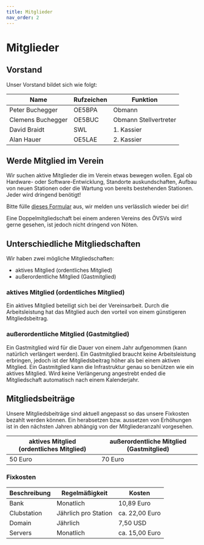 ```yaml
---
title: Mitglieder
nav_order: 2
---
```


# Mitglieder

## Vorstand

Unser Vorstand bildet sich wie folgt:

| Name              | Rufzeichen | Funktion              |
| ----------------- | ---------- | --------------------- |
| Peter Buchegger   | OE5BPA     | Obmann                |
| Clemens Buchegger | OE5BUC     | Obmann Stellvertreter |
| David Braidt      | SWL        | 1. Kassier            |
| Alan Hauer        | OE5LAE     | 2. Kassier            |


## Werde Mitglied im Verein

Wir suchen aktive Mitglieder die im Verein etwas bewegen wollen.
Egal ob Hardware- oder Software-Entwicklung, Standorte auskundschaften, Aufbau von neuen Stationen oder die Wartung von bereits bestehenden Stationen. Jeder wird dringend benötigt!

Bitte fülle [dieses Formular](https://formular.vereinsplaner.com/1b0e08d1-4f26-4b39-b9c6-3a3ea465c499) aus, wir melden uns verlässlich wieder bei dir!

Eine Doppelmitgliedschaft bei einem anderen Vereins des ÖVSVs wird gerne gesehen, ist jedoch nicht dringend von Nöten.

## Unterschiedliche Mitgliedschaften

Wir haben zwei mögliche Mitgliedschaften:

- aktives Mitglied (ordentliches Mitglied)
- außerordentliche Mitglied (Gastmitglied)

### aktives Mitglied (ordentliches Mitglied)

Ein aktives Mitglied beteiligt sich bei der Vereinsarbeit. Durch die Arbeitsleistung hat das Mitglied auch den vorteil von einem günstigeren Mitgliedsbeitrag.

### außerordentliche Mitglied (Gastmitglied)

Ein Gastmitglied wird für die Dauer von einem Jahr aufgenommen (kann natürlich verlängert werden). Ein Gastmitglied braucht keine Arbeitsleistung erbringen, jedoch ist der Mitgliedsbeitrag höher als bei einem aktiven Mitglied. Ein Gastmitglied kann die Infrastruktur genau so benützen wie ein aktives Mitglied. Wird keine Verlängerung angestrebt ended die Mitgliedschaft automatisch nach einem Kalenderjahr.

## Mitgliedsbeiträge

Unsere Mitgliedsbeiträge sind aktuell angepasst so das unsere Fixkosten bezahlt werden können.
Ein herabsetzen bzw. aussetzen von Erhöhungen ist in den nächsten Jahren abhängig von der Mitgliederanzahl vorgesehen.

| aktives Mitglied (ordentliches Mitglied) | außerordentliche Mitglied (Gastmitglied) |
| ---------------------------------------- | ---------------------------------------- |
| 50 Euro                                  | 70 Euro                                  |


### Fixkosten

| Beschreibung | Regelmäßigkeit       | Kosten         |
| ------------ | -------------------- | -------------- |
| Bank         | Monatlich            | 10,89 Euro     |
| Clubstation  | Jährlich pro Station | ca. 22,00 Euro |
| Domain       | Jährlich             | 7,50 USD       |
| Servers      | Monatlich            | ca. 15,00 Euro |
